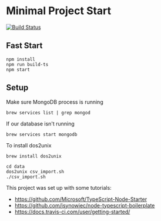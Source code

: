 # Minimal Project Start

[![Build Status](https://travis-ci.com/katerberg/minimal-node.svg?branch=master)](https://travis-ci.com/katerberg/minimal-node)

## Fast Start

```
npm install
npm run build-ts
npm start
```


## Setup
Make sure MongoDB process is running
```
brew services list | grep mongod
```
If our database isn't running
```
brew services start mongodb
```

To install dos2unix
```
brew install dos2unix
```

```
cd data
dos2unix csv_import.sh
./csv_import.sh
```

This project was set up with some tutorials:

 - https://github.com/Microsoft/TypeScript-Node-Starter
 - https://github.com/jsynowiec/node-typescript-boilerplate
 - https://docs.travis-ci.com/user/getting-started/
